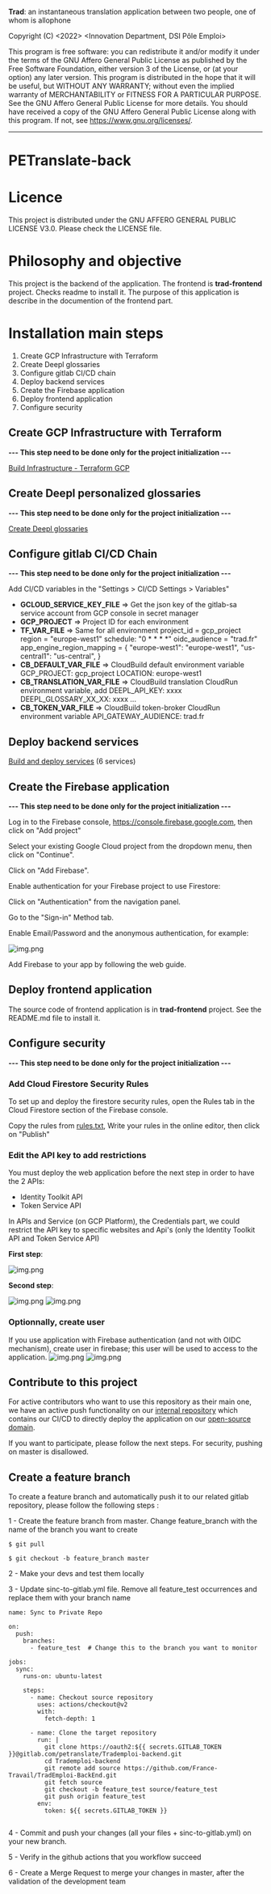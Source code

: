 **Trad**: an instantaneous translation application between two people, one of whom is allophone

Copyright (C) <2022>  <Innovation Department, DSI Pôle Emploi>

This program is free software: you can redistribute it and/or modify it under the terms of the GNU Affero General Public License as published by the Free Software Foundation, either version 3 of the License, or (at your option) any later version.
This program is distributed in the hope that it will be useful, but WITHOUT ANY WARRANTY; without even the implied warranty of MERCHANTABILITY or FITNESS FOR A PARTICULAR PURPOSE.  See the GNU Affero General Public License for more details.
You should have received a copy of the GNU Affero General Public License along with this program.  If not, see https://www.gnu.org/licenses/.

---

# PETranslate-back

# Licence
This project is distributed under the GNU AFFERO GENERAL PUBLIC LICENSE V3.0. Please check the LICENSE file.

# Philosophy and objective

This project is the backend of the application. The frontend is **trad-frontend** project. Checks readme to install it.
The purpose of this application is describe in the documention of the frontend part.

# Installation main steps

1. Create GCP Infrastructure with Terraform
2. Create Deepl glossaries
3. Configure gitlab CI/CD chain
4. Deploy backend services
5. Create the Firebase application
6. Deploy frontend application
7. Configure security

## Create GCP Infrastructure with Terraform 
**---  This step need to be done only for the project initialization  ---**

[Build Infrastructure - Terraform GCP](translation-app-assessment/terraform/README.md)

## Create Deepl personalized glossaries
**---  This step need to be done only for the project initialization  ---**

[Create Deepl glossaries](translation-app-assessment/deepl-glossary/README.md)

## Configure gitlab CI/CD Chain
**---  This step need to be done only for the project initialization  ---**

Add CI/CD variables in the "Settings > CI/CD Settings > Variables"

- **GCLOUD_SERVICE_KEY_FILE**  =>  Get the json key of the gitlab-sa service account from GCP console in secret manager
- **GCP_PROJECT**  =>  Project ID for each environment
- **TF_VAR_FILE**  =>  Same for all environment
    project_id = gcp_project
    region = "europe-west1"
    schedule: "0 * * * *"
    oidc_audience = "trad.fr"
    app_engine_region_mapping = {
       "europe-west1": "europe-west1",
       "us-central1": "us-central",
    }
- **CB_DEFAULT_VAR_FILE**  =>  CloudBuild default environment variable
    GCP_PROJECT: gcp_project
    LOCATION: europe-west1
- **CB_TRANSLATION_VAR_FILE**  =>  CloudBuild translation CloudRun environment variable, add
    DEEPL_API_KEY: xxxx
    DEEPL_GLOSSARY_XX_XX: xxxx
    ...
- **CB_TOKEN_VAR_FILE**  =>  CloudBuild token-broker CloudRun environment variable
    API_GATEWAY_AUDIENCE: trad.fr

## Deploy backend services
[Build and deploy services](translation-app-assessment/backend/README.md)
(6 services)

## Create the Firebase application
**---  This step need to be done only for the project initialization  ---**

Log in to the Firebase console, https://console.firebase.google.com, then click on "Add project"

Select your existing Google Cloud project from the dropdown menu, then click on "Continue".

Click on "Add Firebase".

Enable authentication for your Firebase project to use Firestore:

Click on "Authentication" from the navigation panel.

Go to the "Sign-in" Method tab.

Enable Email/Password and the anonymous authentication, for example:

![img.png](./images/img4.png)

Add Firebase to your app by following the web guide.


## Deploy frontend application
The source code of frontend application is in **trad-frontend** project. See the README.md file to install it.

## Configure security

**---  This step need to be done only for the project initialization  ---**

### Add Cloud Firestore Security Rules

To set up and deploy the firestore security rules, open the Rules tab in the Cloud Firestore section of the Firebase console.

Copy the rules from [rules.txt](./firestore_rules/rules.txt), Write your rules in the online editor, then click on "Publish"

### Edit the API key to add restrictions

You must deploy the web application before the next step in order to have the 2 APIs:
- Identity Toolkit API
- Token Service API

In APIs and Service (on GCP Platform), the Credentials part, we could restrict the API key to specific websites and Api's (only the Identity Toolkit API and
Token Service API)

**First step**:

![img.png](images/img.png)

**Second step**:

![img.png](images/img2.png)
![img.png](images/img3.png)

### Optionnally, create user
If you use application with Firebase authentication (and not with OIDC mechanism), create user in firebase; this user will be used to access to the application.
![img.png](images/img5.png)
![img.png](images/img6.png)

## Contribute to this project

For active contributors who want to use this repository as their main one, we have an active push functionality on our [internal repository](https://gitlab.com/petranslate/TradEmploi-backend) which contains our CI/CD to directly deploy the application on our [open-source domain](https://pole-emploi-trad-open.firebaseapp.com/).

If you want to participate, please follow the next steps. For security, pushing on master is disallowed.

## Create a feature branch

To create a feature branch and automatically push it to our related gitlab repository, please follow the following steps :

1 - Create the feature branch from master. Change feature_branch with the name of the branch you want to create
```
$ git pull

$ git checkout -b feature_branch master
```

2 - Make your devs and test them locally

3 - Update sinc-to-gitlab.yml file. Remove all feature_test occurrences and replace them with your branch name
```
name: Sync to Private Repo

on:
  push:
    branches:
      - feature_test  # Change this to the branch you want to monitor

jobs:
  sync:
    runs-on: ubuntu-latest

    steps:
      - name: Checkout source repository
        uses: actions/checkout@v2
        with:
          fetch-depth: 1

      - name: Clone the target repository
        run: |
          git clone https://oauth2:${{ secrets.GITLAB_TOKEN }}@gitlab.com/petranslate/Trademploi-backend.git
          cd Trademploi-backend
          git remote add source https://github.com/France-Travail/TradEmploi-BackEnd.git
          git fetch source
          git checkout -b feature_test source/feature_test
          git push origin feature_test
        env:
          token: ${{ secrets.GITLAB_TOKEN }}


```
4 - Commit and push your changes (all your files + sinc-to-gitlab.yml) on your new branch.

5 - Verify in the github actions that you workflow succeed

6 - Create a Merge Request to merge your changes in master, after the validation of the development team 
